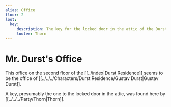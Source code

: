 ```yaml
---
alias: Office
floor: 2
loot:
  key:
     description: The key for the locked door in the attic of the Durst Residence
     looter: Thorn
---
```


# Mr. Durst's Office
This office on the second floor of the [[../index|Durst Residence]] seems to be the office of [[../../../Characters/Durst Residence/Gustav Durst|Gustav Durst]].

A key, presumably the one to the locked door in the attic, was found here by [[../../../Party/Thorn|Thorn]].